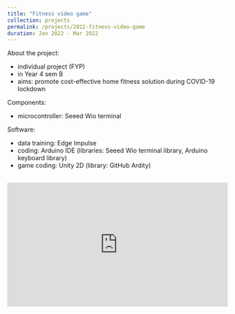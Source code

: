 ```yaml
---
title: "Fitness video game"
collection: projects
permalink: /projects/2022-fitness-video-game
duration: Jan 2022 - Mar 2022
---
```




About the project:
  - individual project (FYP)
  - in Year 4 sem B
  - aims: promote cost-effective home fitness solution during COVID-19 lockdown

Components:
  - microcontroller: Seeed Wio terminal

Software:
  - data training: Edge Impulse
  - coding: Arduino IDE (libraries: Seeed Wio terminal library, Arduino keyboard library)
  - game coding: Unity 2D (library: GitHub Ardity)

<br>
<div style="position: relative; padding-bottom: 56.25%; height: 0; overflow: hidden;">
  <iframe src="https://www.youtube.com/embed/gDT1td7hU-A" style="position: absolute; top: 0; left: 0; width: 100%; height: 100%;" frameborder="0" allowfullscreen></iframe>
</div>

<!-- [![final year project presentation](https://img.youtube.com/vi/gDT1td7hU-A/0.jpg)](https://www.youtube.com/watch?v=gDT1td7hU-A) -->

